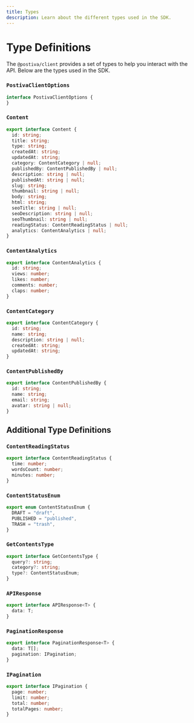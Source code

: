 ```yaml
---
title: Types
description: Learn about the different types used in the SDK.
---
```


# Type Definitions

The `@postiva/client` provides a set of types to help you interact with the API. Below are the types used in the SDK.

### `PostivaClientOptions`

```ts
interface PostivaClientOptions {
}
```

### `Content`

```ts
export interface Content {
  id: string;
  title: string;
  type: string;
  createdAt: string;
  updatedAt: string;
  category: ContentCategory | null;
  publishedBy: ContentPublishedBy | null;
  description: string | null;
  publishedAt: string | null;
  slug: string;
  thumbnail: string | null;
  body: string;
  html: string;
  seoTitle: string | null;
  seoDescription: string | null;
  seoThumbnail: string | null;
  readingStatus: ContentReadingStatus | null;
  analytics: ContentAnalytics | null;
}
```

### `ContentAnalytics`

```ts
export interface ContentAnalytics {
  id: string;
  views: number;
  likes: number;
  comments: number;
  claps: number;
}
```

### `ContentCategory`

```ts
export interface ContentCategory {
  id: string;
  name: string;
  description: string | null;
  createdAt: string;
  updatedAt: string;
}
```

### `ContentPublishedBy`

```ts
export interface ContentPublishedBy {
  id: string;
  name: string;
  email: string;
  avatar: string | null;
}
```

## Additional Type Definitions

### `ContentReadingStatus`

```ts
export interface ContentReadingStatus {
  time: number;
  wordsCount: number;
  minutes: number;
}
```

### `ContentStatusEnum`

```ts
export enum ContentStatusEnum {
  DRAFT = "draft",
  PUBLISHED = "published",
  TRASH = "trash",
}
```

### `GetContentsType`

```ts
export interface GetContentsType {
  query?: string;
  category?: string;
  type?: ContentStatusEnum;
}
```

### `APIResponse`

```ts
export interface APIResponse<T> {
  data: T;
}
```

### `PaginationResponse`

```ts
export interface PaginationResponse<T> {
  data: T[];
  pagination: IPagination;
}
```

### `IPagination`

```ts
export interface IPagination {
  page: number;
  limit: number;
  total: number;
  totalPages: number;
}
```